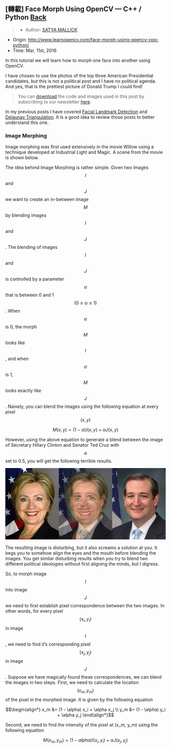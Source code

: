 ## [轉載] Face Morph Using OpenCV — C++ / Python [Back](./../post.md)

> - Author: [SATYA MALLICK](http://www.learnopencv.com/about/)
- Origin: http://www.learnopencv.com/face-morph-using-opencv-cpp-python/
- Time: Mar, 11st, 2016

In this tutorial we will learn how to morph one face into another using OpenCV.

I have chosen to use the photos of the top three American Presidential candidates, but this is not a political post and I have no political agenda. And yes, that is the prettiest picture of Donald Trump I could find!

> You can [download](http://www.learnopencv.com/face-morph-using-opencv-cpp-python/#download) the code and images used in this post by subscribing to our newsletter [here](http://www.learnopencv.com/face-morph-using-opencv-cpp-python/#download).

In my previous posts I have covered [Facial Landmark Detection](http://www.learnopencv.com/facial-landmark-detection/) and [Delaunay Triangulation](http://www.learnopencv.com/delaunay-triangulation-and-voronoi-diagram-using-opencv-c-python/). It is a good idea to review those posts to better understand this one.

### Image Morphing

Image morphing was first used extensively in the movie Willow using a technique developed at Industrial Light and Magic. A scene from the movie is shown below.

The idea behind Image Morphing is rather simple. Given two images $$I$$ and $$J$$ we want to create an in-between image $$M$$ by blending images $$I$$ and $$J$$. The blending of images $$I$$ and $$J$$ is controlled by a parameter $$\alpha$$ that is between 0 and 1 $$( 0 \leq \alpha \leq 1 )$$. When $$\alpha$$ is 0, the morph $$M$$ looks like $$I$$, and when $$\alpha$$ is 1, $$M$$ looks exactly like $$J$$. Naively, you can blend the images using the following equation at every pixel $$(x, y)$$

$$M (x, y) = ( 1 - \alpha ) I (x, y) + \alpha J (x , y)$$

However, using the above equation to generate a blend between the image of Secretary Hillary Clinton and Senator Ted Cruz with $$\alpha$$ set to 0.5, you will get the following terrible results.

![](./1.jpg)

The resulting image is disturbing, but it also screams a solution at you. It begs you to somehow align the eyes and the mouth before blending the images. You get similar disturbing results when you try to blend two different political ideologies without first aligning the minds, but I digress.

So, to morph image $$I$$ into image $$J$$ we need to first establish pixel correspondence between the two images. In other words, for every pixel $$(x_i, y_i)$$ in image $$I$$, we need to find it’s corresponding pixel $$(x_j, y_j)$$ in image $$J$$. Suppose we have magically found these correspondences, we can blend the images in two steps. First, we need to calculate the location $$(x_m, y_m)$$ of the pixel in the morphed image. It is given by the following equation

$$\begin{align*}  x_m &= (1 - \alpha) x_i + \alpha x_j \\ y_m &= (1 - \alpha) y_i + \alpha y_j \end{align*}$$

Second, we need to find the intensity of the pixel at (x_m, y_m) using the following equation

$$\begin{equation*} M(x_m,y_m) = (1 - alpha) I(x_i, y_i) + \alpha J(x_j, y_j) \end{equation*}$$